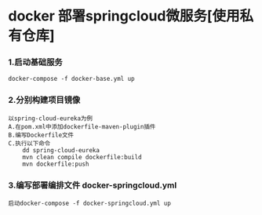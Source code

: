 # docker 部署springcloud微服务[使用私有仓库]
	
### 1.启动基础服务
	docker-compose -f docker-base.yml up

### 2.分别构建项目镜像
	

	以spring-cloud-eureka为例
	A.在pom.xml中添加dockerfile-maven-plugin插件
	B.编写Dockerfile文件
	C.执行以下命令
		dd spring-cloud-eureka
		mvn clean compile dockerfile:build
		mvn dockerfile:push



### 3.编写部署编排文件 docker-springcloud.yml
	启动docker-compose -f docker-springcloud.yml up
